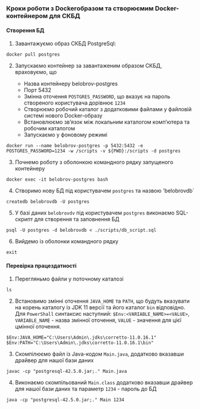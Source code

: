 ### Кроки роботи з Dockerобразом та створюємим Docker-контейнером для СКБД

#### Створення БД

1. Завантажуємо образ СКБД PostgreSql:

`docker pull postgres`

2. Запускаємо контейнер за завантаженим образом СКБД, враховуємо, що

	- Назва контейнеру belobrov-postgres
	- Порт 5432
	- Змінна оточення `POSTGRES_PASSWORD`, що вказує на пароль створеного користувача дорівнює `1234`
	- Створюємо робочий каталог з додатковими файлами у файловій системі нового Docker-образу
	- Встановлюємо зв’язок між локальним каталогом комп’ютера та робочим каталогом
	- Запускаємо у фоновому режимі
	
`docker run --name belobrov-postgres -p 5432:5432 -e POSTGRES_PASSWORD=1234 -w /scripts -v ${PWD}:/scripts -d postgres`

3. Почнемо роботу з оболонкою командного рядку запущеного контейнеру

`docker exec -it belobrov-postgres bash`

4. Створимо нову БД під користувачем `postgres` та назвою 'belobrovdb`

`createdb belobrovdb -U postgres`

5. У базі даних `belobrovdv` під користувачем `postgres` виконаємо SQL-скрипт для створення та заповнення БД

`psql -U postgres -d belobrovdb < ./scripts/db_script.sql`

6. Вийдемо із оболонки командного рядку

`exit`

#### Перевірка працездатності

1. Перегляньмо файли у поточному каталозі

`ls`

2. Встановимо змінні оточення `JAVA_HOME` та `PATH`, що будуть вказувати на корень каталогу із JDK 11 версії та його каталог `bin` відповідно. 
Для `PowerShall` синтаксис наступний: `$Env:<VARIABLE_NAME>=<VALUE>`, `VARIABLE_NAME` - назва змінної оточення, `VALUE` - значення для цієї цмінної оточення.

`$Env:JAVA_HOME="C:\Users\Admin\.jdks\corretto-11.0.16.1"`
`$Env:PATH="C:\Users\Admin\.jdks\corretto-11.0.16.1\bin"`

3. Скомпілюємо файл із Java-кодом `Main.java`, додатково вказавши драйвер для нашої бази даних 

`javac -cp "postgresql-42.5.0.jar;." Main.java`

4. Виконаємо скомпільований `Main.class` додатково вказавши драйвер для нашої бази даних та параметр `1234` - пароль до БД

`java -cp "postgresql-42.5.0.jar;." Main 1234`